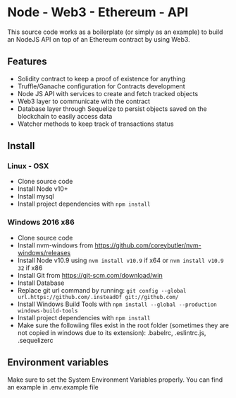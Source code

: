 # Node - Web3 - Ethereum - API

This source code works as a boilerplate (or simply as an example) to build an NodeJS API on top of an Ethereum contract by using Web3.


## Features

- Solidity contract to keep a proof of existence for anything
- Truffle/Ganache configuration for Contracts development
- Node JS API with services to create and fetch tracked objects
- Web3 layer to communicate with the contract
- Database layer through Sequelize to persist objects saved on the blockchain to easily access data
- Watcher methods to keep track of transactions status


## Install

### Linux - OSX

- Clone source code
- Install Node v10+
- Install mysql
- Install project dependencies with `npm install`

### Windows 2016 x86

- Clone source code
- Install nvm-windows from https://github.com/coreybutler/nvm-windows/releases
- Install Node v10.9 using `nvm install v10.9` if x64 or `nvm install v10.9 32` if x86
- Install Git from https://git-scm.com/download/win
- Install Database
- Replace git url command by running: `git config --global url.https://github.com/.insteadOf git://github.com/`
- Install Windows Build Tools with `npm install --global --production windows-build-tools`
- Install project dependencies with `npm install`
- Make sure the followiing files exist in the root folder (sometimes they are not copied in windows due to its extension): .babelrc, .eslintrc.js, .sequelizerc


## Environment variables

Make sure to set the System Environment Variables properly. You can find an example in .env.example file
